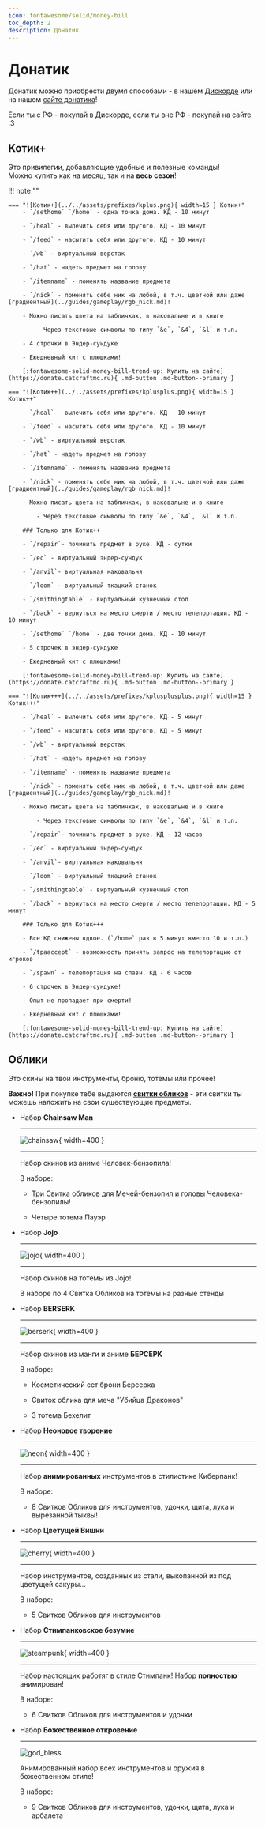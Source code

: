 ```yaml
---
icon: fontawesome/solid/money-bill
toc_depth: 2
description: Донатик
---
```


# Донатик

Донатик можно приобрести двумя способами - в нашем [Дискорде](https://discord.gg/catcraftmc) или на нашем [сайте донатика](https://donate.catcraftmc.ru)!

Если ты с РФ - покупай в Дискорде, если ты вне РФ - покупай на сайте :3

## <span class="neon">Котик+</span>

Это привилегии, добавляющие удобные и полезные команды!<br>
Можно купить как на месяц, так и на **весь сезон**!

!!! note ""
    
    === "![Котик+](../../assets/prefixes/kplus.png){ width=15 } Котик+"
        - `/sethome` `/home` - одна точка дома. КД - 10 минут

        - `/heal` - вылечить себя или другого. КД - 10 минут

        - `/feed` - насытить себя или другого. КД - 10 минут

        - `/wb` - виртуальный верстак

        - `/hat` - надеть предмет на голову

        - `/itemname` - поменять название предмета

        - `/nick` - поменять себе ник на любой, в т.ч. цветной или даже [градиентный](../guides/gameplay/rgb_nick.md)!

        - Можно писать цвета на табличках, в наковальне и в книге

            - Через текстовые символы по типу `&e`, `&4`, `&l` и т.п.

        - 4 строчки в Эндер-сундуке

        - Ежедневный кит с плюшками!

        [:fontawesome-solid-money-bill-trend-up: Купить на сайте](https://donate.catcraftmc.ru){ .md-button .md-button--primary }

    === "![Котик++](../../assets/prefixes/kplusplus.png){ width=15 } Котик++"

        - `/heal` - вылечить себя или другого. КД - 10 минут

        - `/feed` - насытить себя или другого. КД - 10 минут

        - `/wb` - виртуальный верстак

        - `/hat` - надеть предмет на голову

        - `/itemname` - поменять название предмета

        - `/nick` - поменять себе ник на любой, в т.ч. цветной или даже [градиентный](../guides/gameplay/rgb_nick.md)!

        - Можно писать цвета на табличках, в наковальне и в книге

            - Через текстовые символы по типу `&e`, `&4`, `&l` и т.п.
        
        ### Только для Котик++

        - `/repair`- починить предмет в руке. КД - сутки

        - `/ec` - виртуальный эндер-сундук

        - `/anvil`- виртуальная наковальня

        - `/loom` - виртуальный ткацкий станок

        - `/smithingtable` - виртуальный кузнечный стол

        - `/back` - вернуться на место смерти / место телепортации. КД - 10 минут

        - `/sethome` `/home` - две точки дома. КД - 10 минут

        - 5 строчек в эндер-сундуке

        - Ежедневный кит с плюшками!

        [:fontawesome-solid-money-bill-trend-up: Купить на сайте](https://donate.catcraftmc.ru){ .md-button .md-button--primary }

    === "![Котик+++](../../assets/prefixes/kplusplusplus.png){ width=15 } Котик+++"

        - `/heal` - вылечить себя или другого. КД - 5 минут

        - `/feed` - насытить себя или другого. КД - 5 минут

        - `/wb` - виртуальный верстак

        - `/hat` - надеть предмет на голову

        - `/itemname` - поменять название предмета

        - `/nick` - поменять себе ник на любой, в т.ч. цветной или даже [градиентный](../guides/gameplay/rgb_nick.md)!

        - Можно писать цвета на табличках, в наковальне и в книге

            - Через текстовые символы по типу `&e`, `&4`, `&l` и т.п.
        
        - `/repair`- починить предмет в руке. КД - 12 часов

        - `/ec` - виртуальный эндер-сундук

        - `/anvil`- виртуальная наковальня

        - `/loom` - виртуальный ткацкий станок

        - `/smithingtable` - виртуальный кузнечный стол

        - `/back` - вернуться на место смерти / место телепортации. КД - 5 минут

        ### Только для Котик+++

        - Все КД снижены вдвое. (`/home` раз в 5 минут вместо 10 и т.п.)

        - `/tpaaccept` - возможность принять запрос на телепортацию от игроков
        
        - `/spawn` - телепортация на спавн. КД - 6 часов

        - 6 строчек в Эндер-сундуке!

        - Опыт не пропадает при смерти!

        - Ежедневный кит с плюшками!  

        [:fontawesome-solid-money-bill-trend-up: Купить на сайте](https://donate.catcraftmc.ru){ .md-button .md-button--primary }

## Облики

Это скины на твои инструменты, броню, тотемы или прочее!

**Важно!** При покупке тебе выдаются [**свитки обликов**](../../../items/usable/scroll) - эти свитки ты можешь наложить на свои существующие предметы.

<div class="grid cards" markdown>

-   Набор <span class="gold shadow">**Chainsaw Man**</span>

    ---

    ![chainsaw](../assets/donates/skins/chainsawman.png){ width=400 }

    ---

    Набор скинов из аниме <span class="gold shadow">Человек-бензопила</span>!
    
    В наборе:

    - Три Свитка обликов для Мечей-бензопил и головы Человека-бензопилы!

    - Четыре тотема Пауэр

- Набор <span class="purple shadow">**Jojo**</span>

    ---

    ![jojo](../assets/donates/skins/jojo.png){ width=400 }

    ---

    Набор скинов на тотемы из <span class="purple">Jojo</span>!

    В наборе по 4 Свитка Обликов на тотемы на разные стенды

- Набор <span class="red shadow">**BERSERK**</span>

    ---

    ![berserk](../assets/donates/skins/berserk.png){ width=400 }

    ---

    Набор скинов из манги и аниме <span class="red shadow">**БЕРСЕРК**</span>

    В наборе:
    
    - Косметический сет брони Берсерка

    - Свиток облика для меча "Убийца Драконов"

    - 3 тотема Бехелит

- Набор <span class="gold shadow">**Неоновое творение**</span>

    ---

    ![neon](../assets/donates/skins/neon.png){ width=400 }

    ---

    Набор **анимированных** инструментов в стилистике Киберпанк!

    В наборе:

    - 8 Свитков Обликов для инструментов, удочки, щита, лука и вырезанной тыквы!

- Набор <span class="pink shadow">**Цветущей Вишни**</span>

    ---

    ![cherry](../assets/donates/skins/cherry.png){ width=400 }

    ---

    Набор инструментов, созданных из стали, выкопанной из под цветущей сакуры...

    В наборе:

    - 5 Свитков Обликов для инструментов

- Набор <span class="gold shadow">**Стимпанковское безумие**</span>

    ---

    ![steampunk](../assets/donates/skins/steampunk.png){ width=400 }

    ---

    Набор настоящих работяг в стиле Стимпанк! Набор **полностью** анимирован!

    В наборе:

    - 6 Свитков Обликов для инструментов и удочки

- Набор <span class="glow">**Божественное откровение**</span>

    ---

    ![god_bless](../assets/donates/skins/god_bless.png)

    Анимированный набор всех инструментов и оружия в божественном стиле!

    В наборе:

    - 9 Свитков Обликов для инструментов, удочки, щита, лука и арбалета

</div>

